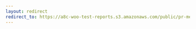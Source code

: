 ```yaml
---
layout: redirect
redirect_to: https://a8c-woo-test-reports.s3.amazonaws.com/public/pr-merge/42903/api/index.html
---
```


